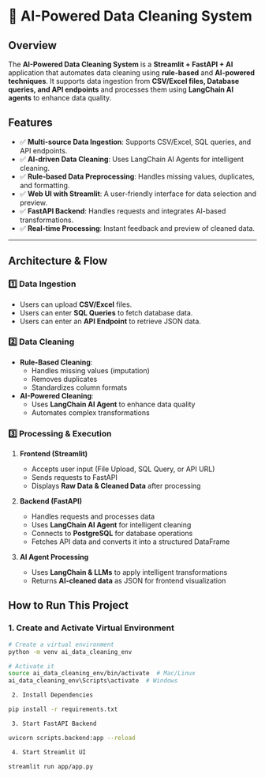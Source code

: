 # 🧹 AI-Powered Data Cleaning System

##  Overview
The **AI-Powered Data Cleaning System** is a **Streamlit + FastAPI + AI** application that automates data cleaning using **rule-based** and **AI-powered techniques**. It supports data ingestion from **CSV/Excel files, Database queries, and API endpoints** and processes them using **LangChain AI agents** to enhance data quality.

##  Features

- ✅ **Multi-source Data Ingestion**: Supports CSV/Excel, SQL queries, and API endpoints.
- ✅ **AI-driven Data Cleaning**: Uses LangChain AI Agents for intelligent cleaning.
- ✅ **Rule-based Data Preprocessing**: Handles missing values, duplicates, and formatting.
- ✅ **Web UI with Streamlit**: A user-friendly interface for data selection and preview.
- ✅ **FastAPI Backend**: Handles requests and integrates AI-based transformations.
- ✅ **Real-time Processing**: Instant feedback and preview of cleaned data.

---

##  Architecture & Flow
### **1️⃣ Data Ingestion**
- Users can upload **CSV/Excel** files.
- Users can enter **SQL Queries** to fetch database data.
- Users can enter an **API Endpoint** to retrieve JSON data.

### **2️⃣ Data Cleaning**
- **Rule-Based Cleaning**:
  - Handles missing values (imputation)
  - Removes duplicates
  - Standardizes column formats
- **AI-Powered Cleaning**:
  - Uses **LangChain AI Agent** to enhance data quality
  - Automates complex transformations

### **3️⃣ Processing & Execution**
1. **Frontend (Streamlit)**
   - Accepts user input (File Upload, SQL Query, or API URL)
   - Sends requests to FastAPI
   - Displays **Raw Data & Cleaned Data** after processing

2. **Backend (FastAPI)**
   - Handles requests and processes data
   - Uses **LangChain AI Agent** for intelligent cleaning
   - Connects to **PostgreSQL** for database operations
   - Fetches API data and converts it into a structured DataFrame

3. **AI Agent Processing**
   - Uses **LangChain & LLMs** to apply intelligent transformations
   - Returns **AI-cleaned data** as JSON for frontend visualization


##  How to Run This Project

###  1. Create and Activate Virtual Environment
```bash
# Create a virtual environment
python -m venv ai_data_cleaning_env

# Activate it
source ai_data_cleaning_env/bin/activate  # Mac/Linux
ai_data_cleaning_env\Scripts\activate  # Windows

 2. Install Dependencies

pip install -r requirements.txt

 3. Start FastAPI Backend

uvicorn scripts.backend:app --reload

 4. Start Streamlit UI

streamlit run app/app.py










